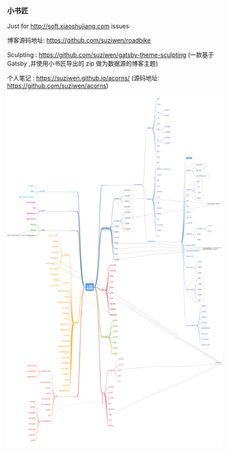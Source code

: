 ### 小书匠

Just for http://soft.xiaoshujiang.com issues

博客源码地址: https://github.com/suziwen/roadbike

Sculpting : https://github.com/suziwen/gatsby-theme-sculpting (一款基于 Gatsby ,并使用小书匠导出的 zip 做为数据源的博客主题)

个人笔记 : https://suziwen.github.io/acorns/ (源码地址: https://github.com/suziwen/acorns)

[![小书匠思维脑图](xsj.svg)](http://soft.xiaoshujiang.com/blog/mindmap/extense#e7bbbce59088e7a4bae4be8b_12)
